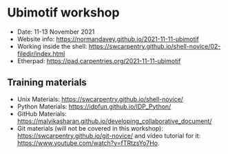 # Ubimotif workshop

* Date: 11-13 November 2021
* Website info: https://normandavey.github.io/2021-11-11-ubimotif
* Working inside the shell: https://swcarpentry.github.io/shell-novice/02-filedir/index.html
* Etherpad: https://pad.carpentries.org/2021-11-11-ubimotif


## Training materials
- Unix Materials: https://swcarpentry.github.io/shell-novice/
- Python Materials: https://idpfun.github.io/IDP_Python/
- GitHub Materials: https://malvikasharan.github.io/developing_collaborative_document/
- Git materials (will not be covered in this workshop): https://swcarpentry.github.io/git-novice/ and video tutorial for it: https://www.youtube.com/watch?v=fTRtzsYo7Ho.
